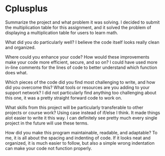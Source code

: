 # Cplusplus

Summarize the project and what problem it was solving.
I decided to submit the multiplication table for this assignment, and it solved the problem of displaying a multiplication table for users to learn math.

What did you do particularly well?
I believe the code itself looks really clean and organized.

Where could you enhance your code? How would these improvements make your code more efficient, secure, and so on?
I could have used more in-line comments for the lines of code to better understand which function does what.

Which pieces of the code did you find most challenging to write, and how did you overcome this? What tools or resources are you adding to your support network?
I did not particularly find anything too challenging about this one, it was a pretty straight forward code to work on.

What skills from this project will be particularly transferable to other projects or course work?
Using case instead of if/else I think. It made things alot easier to write it this way. I can definitely see pretty much every single project in the future will use these terms.

How did you make this program maintainable, readable, and adaptable?
To me, it is all about the spacing and indenting of code. If it looks neat and organized, it is much easier to follow, but also a simple wrong indentation can make your code not function properly.
